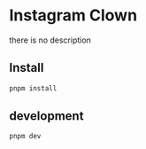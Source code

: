 # Instagram Clown

there is no description

## Install

```bash
pnpm install
```

## development

```bash
pnpm dev
```
